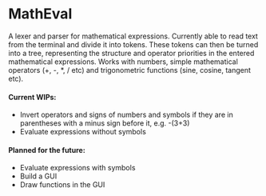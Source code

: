 # MathEval

A lexer and parser for mathematical expressions.
Currently able to read text from the terminal and divide it into tokens.
These tokens can then be turned into a tree, representing the structure and operator priorities in the entered mathematical expressions.
Works with numbers, simple mathematical operators (+, -, *, / etc) and trigonometric functions (sine, cosine, tangent etc).

#### Current WIPs:
- Invert operators and signs of numbers and symbols if they are in parentheses with a minus sign before it, e.g. -(3+3)
- Evaluate expressions without symbols

#### Planned for the future:
- Evaluate expressions with symbols
- Build a GUI
- Draw functions in the GUI
